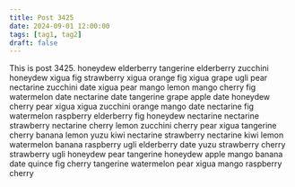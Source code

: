 ```yaml
---
title: Post 3425
date: 2024-09-01 12:00:00
tags: [tag1, tag2]
draft: false
---
```

This is post 3425.
honeydew
elderberry
tangerine
elderberry
zucchini
honeydew
xigua
fig
strawberry
xigua
orange
fig
xigua
grape
ugli
pear
nectarine
zucchini
date
xigua
pear
mango
lemon
mango
cherry
fig
watermelon
date
nectarine
date
tangerine
grape
apple
date
honeydew
cherry
pear
xigua
xigua
zucchini
orange
mango
date
nectarine
fig
watermelon
raspberry
elderberry
fig
honeydew
nectarine
nectarine
strawberry
nectarine
cherry
lemon
zucchini
cherry
pear
xigua
tangerine
cherry
banana
lemon
yuzu
kiwi
nectarine
strawberry
nectarine
kiwi
lemon
watermelon
banana
raspberry
ugli
elderberry
date
yuzu
strawberry
cherry
strawberry
ugli
honeydew
pear
tangerine
honeydew
apple
mango
banana
date
quince
fig
cherry
tangerine
watermelon
pear
xigua
mango
raspberry
cherry
